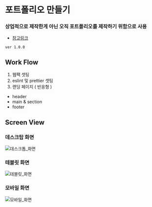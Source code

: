 # 포트폴리오 만들기

### 상업적으로 제작한게 아닌 오직 포트폴리오를 제작하기 위함으로 사용

- [참고링크](http://esakorea.com/)

```.dotenv
ver 1.0.0
```

## Work Flow

1. 웹팩 셋팅
2. eslint 및 prettier 셋팅
3. 랜딩 페이지 ( 반응형 )

- header
- main & section
- footer

## Screen View
### 데스크탑 화면
![데스크톱_화면](https://github.com/gkw777/Portfolio-React/assets/62530852/db7b9991-4d6c-44d8-a7f6-33edb45e5056)
### 테블릿 화면
![테블릿_화면](https://github.com/gkw777/Portfolio-React/assets/62530852/9cae0abc-1e34-4a3b-958b-69215b6532da)
### 모바일 화면
![모바일_화면](https://github.com/gkw777/Portfolio-React/assets/62530852/43e018f4-0e3f-4379-93f0-69f6742f3e09)
